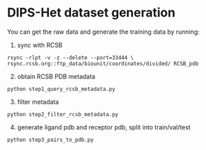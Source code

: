 # DIPS-Het dataset generation
You can get the raw data and generate the training data by running:

1. sync with RCSB
```
rsync -rlpt -v -z --delete --port=33444 \
rsync.rcsb.org::ftp_data/biounit/coordinates/divided/ RCSB_pdb
```
2. obtain RCSB PDB metadata
   
```
python step1_query_rcsb_metadata.py
```

3. filter metadata

```   
python step2_filter_rcsb_metadata.py
```

4. generate ligand pdb and receptor pdb, split into train/val/test
   
```
python step3_pairs_to_pdb.py
```
    
